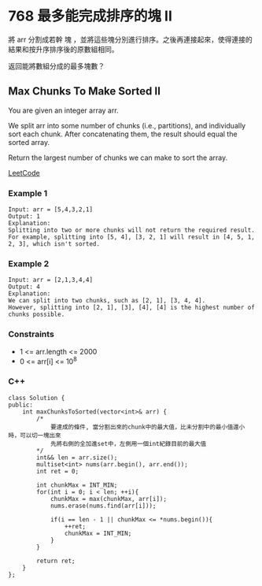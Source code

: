 # 768  最多能完成排序的塊 II

將 arr 分割成若幹 塊 ，並將這些塊分別進行排序。之後再連接起來，使得連接的結果和按升序排序後的原數組相同。

返回能將數組分成的最多塊數？


##  Max Chunks To Make Sorted II

You are given an integer array arr.

We split arr into some number of chunks (i.e., partitions), and individually sort each chunk. After concatenating them, the result should equal the sorted array.

Return the largest number of chunks we can make to sort the array.


[LeetCode](https://leetcode.cn/problems/max-chunks-to-make-sorted-ii/)


### Example 1

```
Input: arr = [5,4,3,2,1]
Output: 1
Explanation:
Splitting into two or more chunks will not return the required result.
For example, splitting into [5, 4], [3, 2, 1] will result in [4, 5, 1, 2, 3], which isn't sorted.
```

### Example 2

```
Input: arr = [2,1,3,4,4]
Output: 4
Explanation:
We can split into two chunks, such as [2, 1], [3, 4, 4].
However, splitting into [2, 1], [3], [4], [4] is the highest number of chunks possible.
```


### Constraints

* 1 <= arr.length <= 2000
* 0 <= arr[i] <= 10<sup>8</sup>


### C++ 
```
class Solution {
public:
    int maxChunksToSorted(vector<int>& arr) {
        /*
            要達成的條件, 當分割出來的chunk中的最大值，比未分割中的最小值還小時，可以切一塊出來
            先將右側的全加進set中，左側用一個int紀錄目前的最大值
        */
        int&& len = arr.size();
        multiset<int> nums(arr.begin(), arr.end());
        int ret = 0;

        int chunkMax = INT_MIN;
        for(int i = 0; i < len; ++i){
            chunkMax = max(chunkMax, arr[i]);
            nums.erase(nums.find(arr[i]));

            if(i == len - 1 || chunkMax <= *nums.begin()){
                ++ret;
                chunkMax = INT_MIN;
            }
        }

        return ret;
    }
};
```

